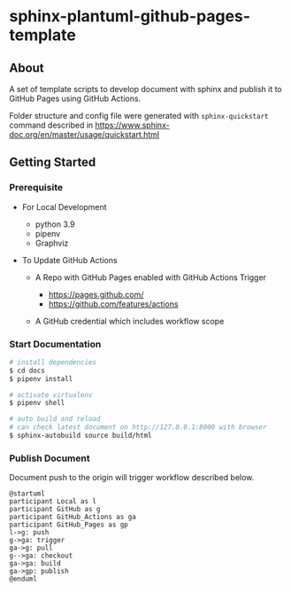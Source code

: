 # sphinx-plantuml-github-pages-template

## About

A set of template scripts to develop document with sphinx and publish it to GitHub Pages using GitHub Actions.

Folder structure and config file were generated with `sphinx-quickstart` command described in <https://www.sphinx-doc.org/en/master/usage/quickstart.html>

## Getting Started

### Prerequisite

- For Local Development
  - python 3.9
  - pipenv
  - Graphviz

- To Update GitHub Actions
  - A Repo with GitHub Pages enabled with GitHub Actions Trigger
    - <https://pages.github.com/>
    - <https://github.com/features/actions>

  - A GitHub credential which includes workflow scope

### Start Documentation

```sh
# install dependencies
$ cd docs
$ pipenv install

# activate virtualenv
$ pipenv shell

# auto build and reload
# can check latest document on http://127.0.0.1:8000 with browser
$ sphinx-autobuild source build/html
```

### Publish Document

Document push to the origin will trigger workflow described below.

```plantuml
@startuml
participant Local as l
participant GitHub as g
participant GitHub_Actions as ga
participant GitHub_Pages as gp
l->g: push
g->ga: trigger
ga->g: pull
g-->ga: checkout
ga->ga: build
ga->gp: publish
@enduml
```